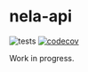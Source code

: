 # nela-api

![tests](https://github.com/scatauk/nela-api/actions/workflows/test.yml/badge.svg)
[![codecov](https://codecov.io/gh/scatauk/nela-api/graph/badge.svg?token=L6JE2EW0S8)](https://codecov.io/gh/scatauk/nela-api)

Work in progress.
